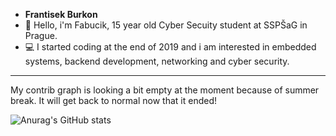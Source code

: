 - **Frantisek Burkon**
- 👋 Hello, i'm Fabucik, 15 year old Cyber Secuity student at SSPŠaG in Prague.
- 💻 I started coding at the end of 2019 and i am interested in embedded systems, backend development, networking and cyber security.

---

 My contrib graph is looking a bit empty at the moment because of summer break. It will get back to normal now that it ended!

![Anurag's GitHub stats](https://github-readme-stats.vercel.app/api?username=Fabucik&theme=onedark&show_icons=true)
